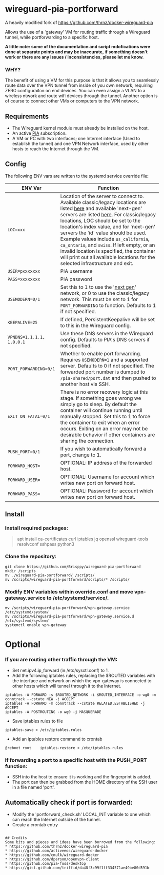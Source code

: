 # wireguard-pia-portforward

A heavily modified fork of https://github.com/thrnz/docker-wireguard-pia

Allows the use of a 'gateway' VM for routing traffic through a Wireguard tunnel, while portforwarding to a specific host.

**A little note: some of the documentation and script mdofications were done at separate points and may be inaccurate, if something doesn't work or there are any issues / inconsistencies, please let me know.**

### WHY?
The benefit of using a VM for this purpose is that it allows you to seamlessly route data over the VPN tunnel from inside of you own network, requiring ZERO configuraiton on end devices. You can even assign a VLAN to a wireless ntwork and route wifi devices through the tunnel. Another option is of course to connect other VMs or computers to the VPN network.

## Requirements
* The Wireguard kernel module must already be installed on the host.
* An active [PIA](https://www.privateinternetaccess.com) subscription.
* A VM or PC with two interfaces; one Internet interface (Used to establish the tunnel) and one VPN Network interface, used by other hosts to reach the Internet through the VM.

## Config
The following ENV vars are written to the systemd service override file:

| ENV Var | Function |
|-------|------|
|```LOC=xxx```|Location of the server to connect to. Available classic/legacy locations are listed [here](https://www.privateinternetaccess.com/vpninfo/servers?version=1001&client=x-alpha) and available 'next-gen' servers are listed [here](https://serverlist.piaservers.net/vpninfo/servers/new). For classic/legacy locations, LOC should be set to the location's index value, and for 'next-gen' servers the 'id' value should be used. Example values include ```us_california```, ```ca_ontario```, and ```swiss```. If left empty, or an invalid location is specified, the container will print out all available locations for the selected infrastructure and exit.
|```USER=pxxxxxxx```|PIA username
|```PASS=xxxxxxxx```|PIA password
|```USEMODERN=0/1```| Set this to 1 to use the '[next gen](https://www.privateinternetaccess.com/blog/private-internet-access-next-generation-network-now-available-for-beta-preview/)' network, or 0 to use the classic/legacy network. This must be set to 1 for ```PORT_FORWARDING``` to function. Defaults to 1 if not specified.
|```KEEPALIVE=25```|If defined, PersistentKeepalive will be set to this in the Wireguard config.
|```VPNDNS=1.1.1.1, 1.0.0.1```|Use these DNS servers in the Wireguard config. Defaults to PIA's DNS servers if not specified.
|```PORT_FORWARDING=0/1```|Whether to enable port forwarding. Requires ```USEMODERN=1``` and a supported server. Defaults to 0 if not specified. The forwarded port number is dumped to ```/pia-shared/port.dat``` and then pushed to another host via SSH.
|```EXIT_ON_FATAL=0/1```|There is no error recovery logic at this stage. If something goes wrong we simply go to sleep. By default the container will continue running until manually stopped. Set this to 1 to force the container to exit when an error occurs. Exiting on an error may not be desirable behavior if other containers are sharing the connection.
|```PUSH_PORT=0/1```|If you wish to automatically forward a port, change to 1.
|```FORWARD_HOST=```|OPTIONAL: IP address of the forwarded host.
|```FORWARD_USER=```|OPTIONAL: Username for account which writes new port on forward host.
|```FORWARD_PASS=```|OPTIONAL: Password for account which writes new port on forward host.

## Install
### Install required packages:
> apt install ca-certificates curl iptables jq openssl wireguard-tools resolvconf sshpass python3

### Clone the repository:
```
git clone https://github.com/Brisppy/wireguard-pia-portforward
mkdir /scripts
mv ./wireguard-pia-portforward/ /scripts/
mv /scripts/wireguard-pia-portforward/scripts/* /scripts/
```

### Modify ENV variables within override.conf and move vpn-gateway.service to /etc/systemd/service/.
```
mv /scripts/wireguard-pia-portforward/vpn-gateway.service /etc/systemd/system/
mv /scripts/wireguard-pia-portforward/vpn-gateway.service.d /etc/systemd/system/
systemctl enable vpn-gateway
```

# Optional
### If you are routing other traffic through the VM:
* Set net.ipv4.ip_forward (in /etc/sysctl.conf) to 1.
* Add the following iptables rules, replacing the $ROUTED variables with the interface and network on which the vpn-gateway is connected to other hosts which will tunnel through it to the Internet.
```
iptables -A FORWARD -s $ROUTED_NETWORK -i $ROUTED_INTERFACE -o wg0 -m conntrack --cstate NEW -j ACCEPT
iptables -A FORWARD -m conntrack --cstate RELATED,ESTABLISHED -j ACCEPT
iptables -A POSTROUTING -o wg0 -j MASQUERADE
```
* Save iptables rules to file
```
iptables-save > /etc/iptables.rules
```
* Add an iptables restore command to crontab
```
@reboot root    iptables-restore < /etc/iptables.rules
```

### If forwarding a port to a specific host with the PUSH_PORT function:
* SSH into the host to ensure it is working and the fingerprint is added.
* The port can then be grabbed from the HOME directory of the SSH user in a file named 'port'.

## Automatically check if port is forwarded:
* Modify the 'portforward_check.sh' LOCAL_INT variable to one which can reach the Internet outside of the tunnel.
* Create a crontab entry

```@hourly  root    /scripts/portforward-check.sh >> /var/log/portforward-check.log

## Credits
Some bits and pieces and ideas have been borrowed from the following:
* https://github.com/thrnz/docker-wireguard-pia
* https://github.com/activeeos/wireguard-docker
* https://github.com/cmulk/wireguard-docker
* https://github.com/dperson/openvpn-client
* https://github.com/pia-foss/desktop
* https://gist.github.com/triffid/da48f3c99f1ff334571ae49be80d591b
